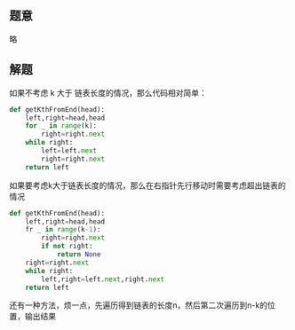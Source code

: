## 题意

略

## 解题

如果不考虑 k 大于 链表长度的情况，那么代码相对简单：

```python
def getKthFromEnd(head):
	left,right=head,head
	for _ in range(k):
		right=right.next
	while right:
		left=left.next
		right=right.next
	return left
```

如果要考虑k大于链表长度的情况，那么在右指针先行移动时需要考虑超出链表的情况

```python
def getKthFromEnd(head):
	left,right=head,head
	fr _ in range(k-1):
		right=right.next
		if not right:
			return None
	right=right.next
	while right:
		left,right=left.next,right.next
	return left
```


还有一种方法，烦一点，先遍历得到链表的长度n，然后第二次遍历到n-k的位置，输出结果